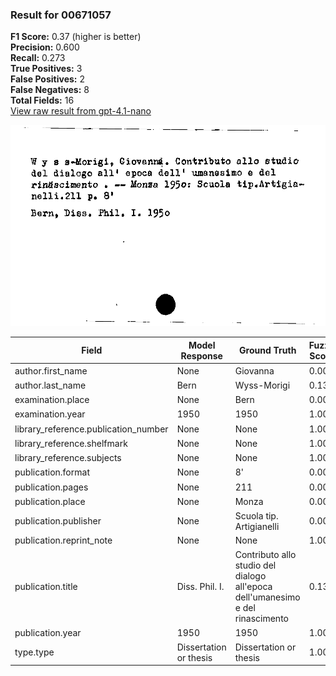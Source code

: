 ### Result for 00671057
**F1 Score:** 0.37 (higher is better)<br>**Precision:** 0.600<br>**Recall:** 0.273<br>**True Positives:** 3<br>**False Positives:** 2<br>**False Negatives:** 8<br>**Total Fields:** 16<br>[View raw result from gpt-4.1-nano](https://github.com/RISE-UNIBAS/humanities_data_benchmark/blob/main/results/2025-09-02/T0162/request_T0162_00671057.json)

<img src="https://github.com/RISE-UNIBAS/humanities_data_benchmark/blob/main/benchmarks/zettelkatalog/images/00671057.jpg?raw=true" alt="00671057" width="600px">

| Field | Model Response | Ground Truth | Fuzzy Score | Match |
|-------|----------------|--------------|-------------|-------|
| author.first_name | None | Giovanna | 0.000 | ❌ |
| author.last_name | Bern | Wyss-Morigi | 0.133 | ❌ |
| examination.place | None | Bern | 0.000 | ❌ |
| examination.year | 1950 | 1950 | 1.000 | ✅ |
| library_reference.publication_number | None | None | 1.000 | ✅ |
| library_reference.shelfmark | None | None | 1.000 | ✅ |
| library_reference.subjects | None | None | 1.000 | ✅ |
| publication.format | None | 8' | 0.000 | ❌ |
| publication.pages | None | 211 | 0.000 | ❌ |
| publication.place | None | Monza | 0.000 | ❌ |
| publication.publisher | None | Scuola tip. Artigianelli | 0.000 | ❌ |
| publication.reprint_note | None | None | 1.000 | ✅ |
| publication.title | Diss. Phil. I. | Contributo allo studio del dialogo all'epoca dell'umanesimo e del rinascimento | 0.130 | ❌ |
| publication.year | 1950 | 1950 | 1.000 | ✅ |
| type.type | Dissertation or thesis | Dissertation or thesis | 1.000 | ✅ |
